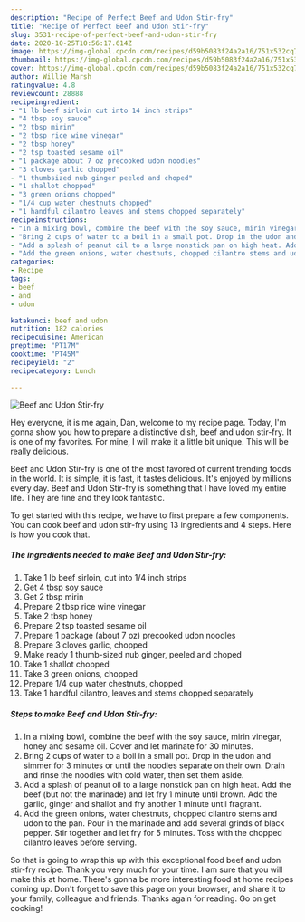 ```yaml
---
description: "Recipe of Perfect Beef and Udon Stir-fry"
title: "Recipe of Perfect Beef and Udon Stir-fry"
slug: 3531-recipe-of-perfect-beef-and-udon-stir-fry
date: 2020-10-25T10:56:17.614Z
image: https://img-global.cpcdn.com/recipes/d59b5083f24a2a16/751x532cq70/beef-and-udon-stir-fry-recipe-main-photo.jpg
thumbnail: https://img-global.cpcdn.com/recipes/d59b5083f24a2a16/751x532cq70/beef-and-udon-stir-fry-recipe-main-photo.jpg
cover: https://img-global.cpcdn.com/recipes/d59b5083f24a2a16/751x532cq70/beef-and-udon-stir-fry-recipe-main-photo.jpg
author: Willie Marsh
ratingvalue: 4.8
reviewcount: 28888
recipeingredient:
- "1 lb beef sirloin cut into 14 inch strips"
- "4 tbsp soy sauce"
- "2 tbsp mirin"
- "2 tbsp rice wine vinegar"
- "2 tbsp honey"
- "2 tsp toasted sesame oil"
- "1 package about 7 oz precooked udon noodles"
- "3 cloves garlic chopped"
- "1 thumbsized nub ginger peeled and choped"
- "1 shallot chopped"
- "3 green onions chopped"
- "1/4 cup water chestnuts chopped"
- "1 handful cilantro leaves and stems chopped separately"
recipeinstructions:
- "In a mixing bowl, combine the beef with the soy sauce, mirin vinegar, honey and sesame oil. Cover and let marinate for 30 minutes."
- "Bring 2 cups of water to a boil in a small pot. Drop in the udon and simmer for 3 minutes or until the noodles separate on their own. Drain and rinse the noodles with cold water, then set them aside."
- "Add a splash of peanut oil to a large nonstick pan on high heat. Add the beef (but not the marinade) and let fry 1 minute until brown. Add the garlic, ginger and shallot and fry another 1 minute until fragrant."
- "Add the green onions, water chestnuts, chopped cilantro stems and udon to the pan. Pour in the marinade and add several grinds of black pepper. Stir together and let fry for 5 minutes. Toss with the chopped cilantro leaves before serving."
categories:
- Recipe
tags:
- beef
- and
- udon

katakunci: beef and udon 
nutrition: 182 calories
recipecuisine: American
preptime: "PT17M"
cooktime: "PT45M"
recipeyield: "2"
recipecategory: Lunch

---
```



![Beef and Udon Stir-fry](https://img-global.cpcdn.com/recipes/d59b5083f24a2a16/751x532cq70/beef-and-udon-stir-fry-recipe-main-photo.jpg)

Hey everyone, it is me again, Dan, welcome to my recipe page. Today, I'm gonna show you how to prepare a distinctive dish, beef and udon stir-fry. It is one of my favorites. For mine, I will make it a little bit unique. This will be really delicious.

Beef and Udon Stir-fry is one of the most favored of current trending foods in the world. It is simple, it is fast, it tastes delicious. It's enjoyed by millions every day. Beef and Udon Stir-fry is something that I have loved my entire life. They are fine and they look fantastic.




To get started with this recipe, we have to first prepare a few components. You can cook beef and udon stir-fry using 13 ingredients and 4 steps. Here is how you cook that.

<!--inarticleads1-->

##### The ingredients needed to make Beef and Udon Stir-fry:

1. Take 1 lb beef sirloin, cut into 1/4 inch strips
1. Get 4 tbsp soy sauce
1. Get 2 tbsp mirin
1. Prepare 2 tbsp rice wine vinegar
1. Take 2 tbsp honey
1. Prepare 2 tsp toasted sesame oil
1. Prepare 1 package (about 7 oz) precooked udon noodles
1. Prepare 3 cloves garlic, chopped
1. Make ready 1 thumb-sized nub ginger, peeled and choped
1. Take 1 shallot chopped
1. Take 3 green onions, chopped
1. Prepare 1/4 cup water chestnuts, chopped
1. Take 1 handful cilantro, leaves and stems chopped separately




<!--inarticleads2-->

##### Steps to make Beef and Udon Stir-fry:

1. In a mixing bowl, combine the beef with the soy sauce, mirin vinegar, honey and sesame oil. Cover and let marinate for 30 minutes.
1. Bring 2 cups of water to a boil in a small pot. Drop in the udon and simmer for 3 minutes or until the noodles separate on their own. Drain and rinse the noodles with cold water, then set them aside.
1. Add a splash of peanut oil to a large nonstick pan on high heat. Add the beef (but not the marinade) and let fry 1 minute until brown. Add the garlic, ginger and shallot and fry another 1 minute until fragrant.
1. Add the green onions, water chestnuts, chopped cilantro stems and udon to the pan. Pour in the marinade and add several grinds of black pepper. Stir together and let fry for 5 minutes. Toss with the chopped cilantro leaves before serving.




So that is going to wrap this up with this exceptional food beef and udon stir-fry recipe. Thank you very much for your time. I am sure that you will make this at home. There's gonna be more interesting food at home recipes coming up. Don't forget to save this page on your browser, and share it to your family, colleague and friends. Thanks again for reading. Go on get cooking!
